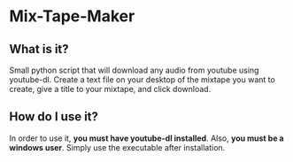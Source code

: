 # Mix-Tape-Maker
## What is it?
Small python script that will download any audio from youtube using youtube-dl.
Create a text file on your desktop of the mixtape you want to create, give a title to your mixtape, and click download.
## How do I use it?
In order to use it, **you must have youtube-dl installed**. Also, **you must be a windows user**.
Simply use the executable after installation.
